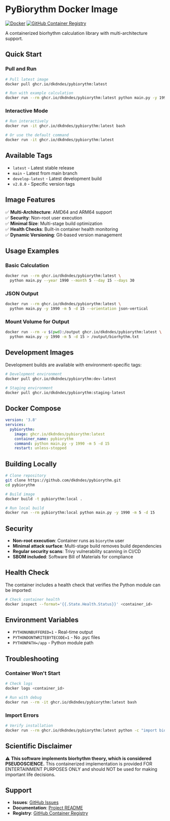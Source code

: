 # PyBiorythm Docker Image

[![Docker](https://img.shields.io/badge/docker-multi--stage-blue.svg)](./Dockerfile)
[![GitHub Container Registry](https://img.shields.io/badge/ghcr.io-pybiorythm-green.svg)](https://github.com/dkdndes/pybiorythm/pkgs/container/pybiorythm)

A containerized biorhythm calculation library with multi-architecture support.

## Quick Start

### Pull and Run
```bash
# Pull latest image
docker pull ghcr.io/dkdndes/pybiorythm:latest

# Run with example calculation
docker run --rm ghcr.io/dkdndes/pybiorythm:latest python main.py -y 1990 -m 5 -d 15
```

### Interactive Mode
```bash
# Run interactively
docker run -it ghcr.io/dkdndes/pybiorythm:latest bash

# Or use the default command
docker run -it ghcr.io/dkdndes/pybiorythm:latest
```

## Available Tags

- `latest` - Latest stable release
- `main` - Latest from main branch
- `develop-latest` - Latest development build
- `v2.8.0` - Specific version tags

## Image Features

✅ **Multi-Architecture**: AMD64 and ARM64 support  
✅ **Security**: Non-root user execution  
✅ **Minimal Size**: Multi-stage build optimization  
✅ **Health Checks**: Built-in container health monitoring  
✅ **Dynamic Versioning**: Git-based version management  

## Usage Examples

### Basic Calculation
```bash
docker run --rm ghcr.io/dkdndes/pybiorythm:latest \
  python main.py --year 1990 --month 5 --day 15 --days 30
```

### JSON Output
```bash
docker run --rm ghcr.io/dkdndes/pybiorythm:latest \
  python main.py -y 1990 -m 5 -d 15 --orientation json-vertical
```

### Mount Volume for Output
```bash
docker run --rm -v $(pwd):/output ghcr.io/dkdndes/pybiorythm:latest \
  python main.py -y 1990 -m 5 -d 15 > /output/biorhythm.txt
```

## Development Images

Development builds are available with environment-specific tags:

```bash
# Development environment
docker pull ghcr.io/dkdndes/pybiorythm:dev-latest

# Staging environment  
docker pull ghcr.io/dkdndes/pybiorythm:staging-latest
```

## Docker Compose

```yaml
version: '3.8'
services:
  pybiorythm:
    image: ghcr.io/dkdndes/pybiorythm:latest
    container_name: pybiorythm
    command: python main.py -y 1990 -m 5 -d 15
    restart: unless-stopped
```

## Building Locally

```bash
# Clone repository
git clone https://github.com/dkdndes/pybiorythm.git
cd pybiorythm

# Build image
docker build -t pybiorythm:local .

# Run local build
docker run --rm pybiorythm:local python main.py -y 1990 -m 5 -d 15
```

## Security

- **Non-root execution**: Container runs as `biorythm` user
- **Minimal attack surface**: Multi-stage build removes build dependencies
- **Regular security scans**: Trivy vulnerability scanning in CI/CD
- **SBOM included**: Software Bill of Materials for compliance

## Health Check

The container includes a health check that verifies the Python module can be imported:

```bash
# Check container health
docker inspect --format='{{.State.Health.Status}}' <container_id>
```

## Environment Variables

- `PYTHONUNBUFFERED=1` - Real-time output
- `PYTHONDONTWRITEBYTECODE=1` - No .pyc files
- `PYTHONPATH=/app` - Python module path

## Troubleshooting

### Container Won't Start
```bash
# Check logs
docker logs <container_id>

# Run with debug
docker run --rm -it ghcr.io/dkdndes/pybiorythm:latest bash
```

### Import Errors
```bash
# Verify installation
docker run --rm ghcr.io/dkdndes/pybiorythm:latest python -c "import biorythm; print('OK')"
```

## Scientific Disclaimer

⚠️ **This software implements biorhythm theory, which is considered PSEUDOSCIENCE.** This containerized implementation is provided FOR ENTERTAINMENT PURPOSES ONLY and should NOT be used for making important life decisions.

## Support

- **Issues**: [GitHub Issues](https://github.com/dkdndes/pybiorythm/issues)
- **Documentation**: [Project README](https://github.com/dkdndes/pybiorythm)
- **Registry**: [GitHub Container Registry](https://github.com/dkdndes/pybiorythm/pkgs/container/pybiorythm)